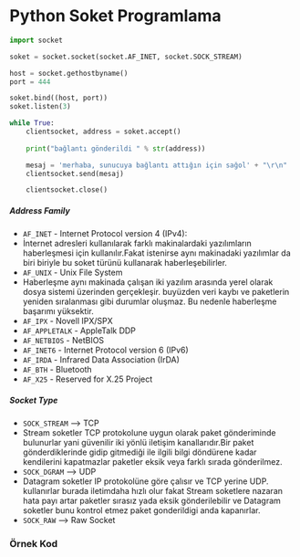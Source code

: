 # Python Soket Programlama

```python
import socket

soket = socket.socket(socket.AF_INET, socket.SOCK_STREAM)

host = socket.gethostbyname()
port = 444

soket.bind((host, port))
soket.listen(3)

while True:
    clientsocket, address = soket.accept()
    
    print("bağlantı gönderildi " % str(address))

    mesaj = 'merhaba, sunucuya bağlantı attığın için sağol' + "\r\n"
    clientsocket.send(mesaj)

    clientsocket.close()
```
##### Address Family
* `AF_INET` - Internet Protocol version 4 (IPv4): 
* İnternet adresleri kullanılarak farklı makinalardaki yazılımların haberleşmesi için kullanılır.Fakat istenirse aynı makinadaki yazılımlar da biri biriyle bu soket türünü kullanarak haberleşebilirler.
* `AF_UNIX` - Unix File System
* Haberleşme aynı makinada çalışan iki yazılım arasında yerel olarak dosya sistemi üzerinden gerçekleşir. buyüzden veri kaybı ve paketlerin yeniden sıralanması gibi durumlar oluşmaz. Bu nedenle haberleşme başarımı yüksektir.
* `AF_IPX` - Novell IPX/SPX
* `AF_APPLETALK` - AppleTalk DDP
* `AF_NETBIOS` - NetBIOS
* `AF_INET6` - Internet Protocol version 6 (IPv6)
* `AF_IRDA` - Infrared Data Association (IrDA)
* `AF_BTH` - Bluetooth
* `AF_X25` - Reserved for X.25 Project

##### Socket Type
* `SOCK_STREAM` --> TCP
* Stream soketler TCP protokolune uygun olarak paket gönderiminde bulunurlar yani güvenilir iki yönlü iletişim kanallarıdır.Bir paket gönderdiklerinde gidip gitmediği ile ilgili bilgi döndürene kadar kendilerini kapatmazlar paketler eksik veya farklı sırada gönderilmez.
* `SOCK_DGRAM` --> UDP
* Datagram soketler IP protokolüne göre çalısır ve TCP yerine UDP. kullanırlar burada iletimdaha hızlı olur fakat Stream soketlere nazaran hata payı artar paketler sırasız yada eksik gönderilebilir ve Datagram soketler bunu kontrol etmez paket gonderildigi anda kapanırlar.
* `SOCK_RAW` --> Raw Socket

### Örnek Kod

